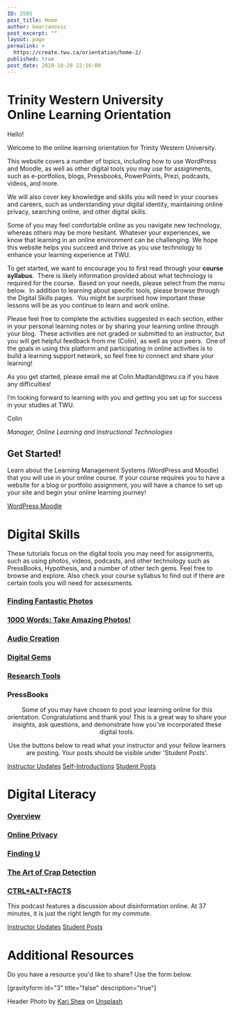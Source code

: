 ```yaml
---
ID: 2585
post_title: Home
author: kmarjanovic
post_excerpt: ""
layout: page
permalink: >
  https://create.twu.ca/orientation/home-2/
published: true
post_date: 2018-10-28 22:16:00
---
```

<!--themify_builder_static--><h1>Trinity Western University<br/>Online Learning Orientation</h1>
 <p>Hello!</p> <p>Welcome to the online learning orientation for Trinity Western University.</p> <p>This website covers a number of topics, including how to use WordPress and Moodle, as well as other digital tools you may use for assignments, such as e-portfolios, blogs, Pressbooks, PowerPoints, Prezi, podcasts, videos, and more. </p> <p>We will also cover key knowledge and skills you will need in your courses and careers, such as understanding your digital identity, maintaining online privacy, searching online, and other digital skills.</p> <p>Some of you may feel comfortable online as you navigate new technology, whereas others may be more hesitant. Whatever your experiences, we know that learning in an online environment can be challenging. We hope this website helps you succeed and thrive as you use technology to enhance your learning experience at TWU.</p> <p>To get started, we want to encourage you to first read through your <strong>course syllabus</strong>.  There is likely information provided about what technology is required for the course.  Based on your needs, please select from the menu below.  In addition to learning about specific tools, please browse through the Digital Skills pages.  You might be surprised how important these lessons will be as you continue to learn and work online.</p> <p>Please feel free to complete the activities suggested in each section, either in your personal learning notes or by sharing your learning online through your blog.  These activities are not graded or submitted to an instructor, but you will get helpful feedback from me (Colin), as well as your peers.  One of the goals in using this platform and participating in online activities is to build a learning support network, so feel free to connect and share your learning!</p> <p>As you get started, please email me at Colin.Madland@twu.ca if you have any difficulties!</p> <p>I’m looking forward to learning with you and getting you set up for success in your studies at TWU.</p> <p>Colin</p> <p><em>Manager, Online Learning and Instructional Technologies</em></p> 
<h2>Get Started!<br/></h2>
 Learn about the Learning Management Systems (WordPress and Moodle) that you will use in your online course. If your course requires you to have a website for a blog or portfolio assignment, you will have a chance to set up your site and begin your online learning journey! 
 
 
 <a href="https://create.twu.ca/orientation/wordpress-navigation/"> WordPress </a> 
 <a href="https://create.twu.ca/orientation/moodle-navigation/"> Moodle </a> 
 
 
<h1>Digital Skills<br/></h1>
 
 These tutorials focus on the digital tools you may need for assignments, such as using photos, videos, podcasts, and other technology such as PressBooks, Hypothesis, and a number of other tech gems. Feel free to browse and explore. Also check your course syllabus to find out if there are certain tools you will need for assessments. 
 <a href="https://create.twu.ca/orientation/finding-fantastic-photos/" > 
 
 </a> 
 <h3><a href="https://create.twu.ca/orientation/finding-fantastic-photos/">Finding Fantastic Photos</a></h3> 
 
 <a href="https://create.twu.ca/orientation/digital-literacy/1000-words" > 
 
 </a> 
 <h3><a href="https://create.twu.ca/orientation/digital-literacy/1000-words">1000 Words: Take Amazing Photos!</a></h3> 
 
 <a href="https://create.twu.ca/orientation/digital-literacy/audio-creation/" > 
 
 </a> 
 <h3><a href="https://create.twu.ca/orientation/digital-literacy/audio-creation/">Audio Creation</a></h3> 
 
 <a href="https://create.twu.ca/orientation/digital-gems/" > 
 
 </a> 
 <h3><a href="https://create.twu.ca/orientation/digital-gems/">Digital Gems</a></h3> 
 
 <a href="https://create.twu.ca/orientation/digital-skills/curating-u" > 
 
 </a> 
 <h3><a href="https://create.twu.ca/orientation/digital-skills/curating-u">Research Tools</a></h3> 
 
 
 
 
 <h3>PressBooks</h3> 
 
 <p style="text-align: center;">Some of you may have chosen to post your learning online for this orientation. Congratulations and thank you! This is a great way to share your insights, ask questions, and demonstrate how you've incorporated these digital tools.</p> <p style="text-align: center;">Use the buttons below to read what your instructor and your fellow learners are posting. Your posts should be visible under 'Student Posts'.</p> 
 <a href="https://create.twu.ca/orientation/category/u1-updates" > Instructor Updates</a> 
 <a href="https://create.twu.ca/orientation/category/hi" > Self-Introductions</a> 
 <a href="https://create.twu.ca/orientation/category/digital-skills" > Student Posts</a> 
 
<h1>Digital Literacy<br/></h1>
 <a href="https://create.twu.ca/orientation/digital-literacy" > 
 
 </a> 
 <h3><a href="https://create.twu.ca/orientation/digital-literacy">Overview</a></h3> 
 
 <a href="https://create.twu.ca/orientation/online-privacy/" > 
 
 </a> 
 <h3><a href="https://create.twu.ca/orientation/online-privacy/">Online Privacy</a></h3> 
 
 <a href="https://create.twu.ca/orientation/digital-literacy/finding-u" > 
 
 </a> 
 <h3><a href="https://create.twu.ca/orientation/digital-literacy/finding-u">Finding U</a></h3> 
 
 <a href="https://create.twu.ca/orientation/digital-literacy/the-art-of-crap-detection" > 
 
 </a> 
 <h3><a href="https://create.twu.ca/orientation/digital-literacy/the-art-of-crap-detection">The Art of Crap Detection</a></h3> 
 
 <a href="https://itunes.apple.com/ca/podcast/ctrl-alt-facts/id1247652431?i=1000407985242&#038;mt=2" > 
 
 </a> 
 <h3><a href="https://itunes.apple.com/ca/podcast/ctrl-alt-facts/id1247652431?i=1000407985242&#038;mt=2">CTRL+ALT+FACTS</a></h3> <p>This podcast features a discussion about disinformation online. At 37 minutes, it is just the right length for my commute.</p> 
 
 <a href="https://create.twu.ca/orientation/category/u2-updates" > Instructor Updates</a> 
 <a href="https://create.twu.ca/orientation/category/digital-literacy" > Student Posts</a> 
<h1>Additional Resources<br/></h1>
 <p>Do you have a resource you'd like to share? Use the form below.</p><p>[gravityform id="3" title="false" description="true"]</p> 
 Header Photo by <a href="https://unsplash.com/photos/1SAnrIxw5OY?utm_source=unsplash&amp;utm_medium=referral&amp;utm_content=creditCopyText">Kari Shea</a> on <a href="https://unsplash.com/?utm_source=unsplash&amp;utm_medium=referral&amp;utm_content=creditCopyText">Unsplash</a><!--/themify_builder_static-->